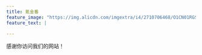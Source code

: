 ```yaml
---
title: 氪金番
feature_image: "https://img.alicdn.com/imgextra/i4/2710706468/O1CN01RGST211xeOUvUE6ua_!!2710706468.jpg"
feature_text: |
  
---
```


感谢你访问我们的网站！
